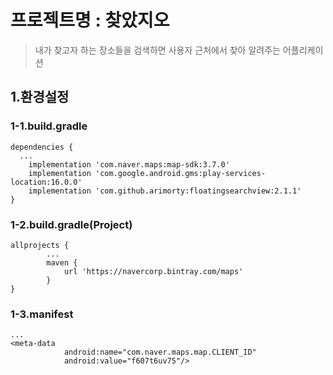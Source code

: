 # 프로젝트명 : 찾았지오
>내가 찾고자 하는 장소들을 검색하면 사용자 근처에서 찾아 알려주는 어플리케이션
## 1.환경설정
### 1-1.build.gradle
```
dependencies {
  ...
    implementation 'com.naver.maps:map-sdk:3.7.0'
    implementation 'com.google.android.gms:play-services-location:16.0.0'
    implementation 'com.github.arimorty:floatingsearchview:2.1.1'
}
```
### 1-2.build.gradle(Project)
```
allprojects {
        ...
        maven {
            url 'https://navercorp.bintray.com/maps'
        }
}
```
### 1-3.manifest
```
...
<meta-data
            android:name="com.naver.maps.map.CLIENT_ID"
            android:value="f607t6uv75"/>
```
